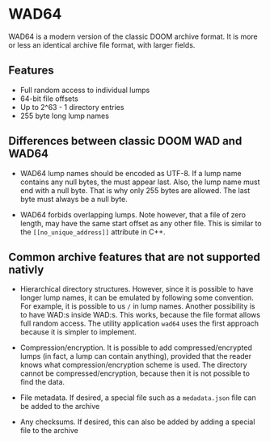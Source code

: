 # WAD64

WAD64 is a modern version of the classic DOOM archive format. It is more or less an identical
archive file format, with larger fields.

## Features

* Full random access to individual lumps
* 64-bit file offsets
* Up to 2^63 - 1 directory entries
* 255 byte long lump names

## Differences between classic DOOM WAD and WAD64

* WAD64 lump names should be encoded as UTF-8. If a lump name contains any null bytes, the must
  appear last. Also, the lump name must end with a null byte. That is why only 255 bytes are
  allowed. The last byte must always be a null byte.

* WAD64 forbids overlapping lumps. Note however, that a file of zero length, may have the same start
  offset as any other file. This is similar to the `[[no_unique_address]]` attribute in C++.

## Common archive features that are not supported nativly

* Hierarchical directory structures. However, since it is possible to have longer lump names, it
  can be emulated by following some convention. For example, it is possible to us `/` in lump names.
  Another possibility is to have WAD:s inside WAD:s. This works, because the file format allows
  full random access. The utility application `wad64` uses the first approach because it is simpler
  to implement.

* Compression/encryption. It is possible to add compressed/encrypted lumps (in fact, a lump can
  contain anything), provided that the reader knows what compression/encryption scheme is used. The
  directory cannot be compressed/encryption, because then it is not possible to find the data.

* File metadata. If desired, a special file such as a `medadata.json` file can be added to the
  archive

* Any checksums. If desired, this can also be added by adding a special file to the archive